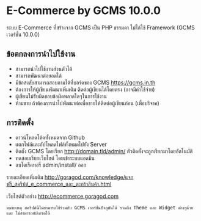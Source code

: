 # E-Commerce by GCMS 10.0.0

ระบบ E-Commerce ที่สร้างจาก GCMS เป็น PHP ธรรมดา ไม่ได้ใช้ Framework (GCMS เวอร์ชั่น 10.0.0)

## ข้อตกลงการนำไปใช้งาน
* สามารถนำไปใช้งานส่วนตัวได้
* สามารถพัฒนาต่อยอดได้
* มีข้อสงสัยสามารถสอบถามได้ที่บอร์ดของ GCMS https://gcms.in.th
* ต้องการให้ผู้เขียนพัฒนาเพิ่มเติม ติดต่อผู้เขียนได้โดยตรง (อาจมีค่าใช้จ่าย)
* ผู้เขียนไม่รับผิดชอบข้อผิดพลาดใดๆในการใช้งาน
* ห้ามขาย ถ้าต้องการนำไปพัฒนาต่อเพื่อขายให้ติดต่อผู้เขียนก่อน (เพื่อบริจาค)  

## การติดตั้ง
* ดาวน์โหลดโค้ดทั้งหมดจาก Github
* แตกไฟล์และอัปโหลดไฟล์ทั้งหมดไปยัง Server
* ติดตั้ง GCMS โดยเรียก http://domain.tld/admin/ ตัวติดตั้งจะถูกเรียกมาโดยอัตโนมัติ
* ทดสอบเรียกเว็บไซต์ โดยเข้าระบบแอดมิน
* ลบไดเร็คทอรี่ admin/install/ ออก

รายละเอียดเพิ่มเติม http://goragod.com/knowledge/แจกฟรี_สคริปต์_e_commerce_และ_ตะกร้าสินค้า.html

เว็บไซต์ตัวอย่าง http://ecommerce.goragod.com
```
หมายเหตุ สคริปต์นี้ไม่สามารถใช้ร่วมกับ GCMS เวอร์ชั่นปัจจุบันได้ รวมถึง Theme และ Widget ต่างๆด้วย และ ไม่สามารถอัปเกรดได้
```